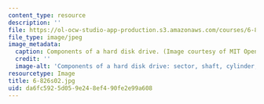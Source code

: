 ```yaml
---
content_type: resource
description: ''
file: https://ol-ocw-studio-app-production.s3.amazonaws.com/courses/6-826-principles-of-computer-systems-spring-2002/da6fc5925d059e248ef490fe2e99a608_6-826s02.jpg
file_type: image/jpeg
image_metadata:
  caption: Components of a hard disk drive. (Image courtesy of MIT OpenCourseWare.)
  credit: ''
  image-alt: 'Components of a hard disk drive: sector, shaft, cylinder, and track.'
resourcetype: Image
title: 6-826s02.jpg
uid: da6fc592-5d05-9e24-8ef4-90fe2e99a608
---
```

